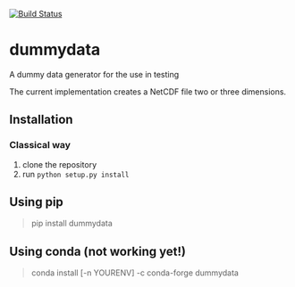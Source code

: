 [![Build Status](https://travis-ci.org/pygeo/dummydata.svg?branch=master)](https://travis-ci.org/pygeo/dummydata)


# dummydata
A dummy data generator for the use in testing

The current implementation creates a NetCDF file two or three dimensions.

## Installation

### Classical way

1. clone the repository
2. run `python setup.py install`

## Using pip

  > pip install dummydata
  
## Using conda (not working yet!)

> conda install [-n YOURENV] -c conda-forge dummydata
